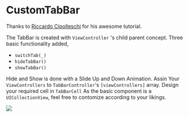 # CustomTabBar

Thanks to  [Riccardo Cipolleschi](https://betterprogramming.pub/how-to-create-a-custom-tabbar-in-swift-d44b3db3ac0e) for his awesome tutorial.

The TabBar is created with `ViewController` 's child parent concept.
Three basic functionality added,
* `switchTab(_)`
* `hideTabBar()`
* `showTabBar()`

Hide and Show is done with a Slide Up and Down Animation.
Assin Your `ViewControllers` to `TabBarController`'s `[viewControllers]` array.
Design your required cell in `TabBarCell`
As the basic component is a `UICollectionView`, feel free to contomize according to your likings.

![](https://github.com/smarifahmed/CustomTabBar/TabBar.gif)

 
